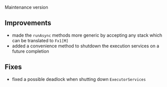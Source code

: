 Maintenance version

## Improvements
   
 * made the `runAsync` methods more generic by accepting any stack which can be translated to `Fx1[M]`
 * added a convenience method to shutdown the execution services on a future completion

## Fixes

 * fixed a possible deadlock when shutting down `ExecutorServices`
